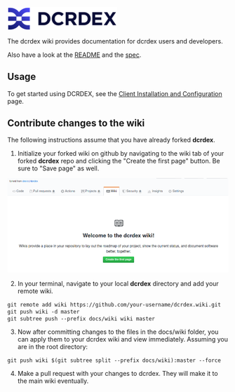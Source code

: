 <img src="images/logo_wide_v1.svg" width="250">

The dcrdex wiki provides documentation for dcrdex users and developers.

Also have a look at the [README](https://github.com/decred/dcrdex/blob/master/README.md) and the [spec](https://github.com/decred/dcrdex/blob/master/spec/README.mediawiki).

## Usage

To get started using DCRDEX, see the [Client Installation and Configuration](https://github.com/decred/dcrdex/wiki/Client-Installation-and-Configuration) page.

## Contribute changes to the wiki

The following instructions assume that you have already forked **dcrdex**.

1. Initialize your forked wiki on github by navigating to the wiki tab of your forked **dcrdex** repo and clicking the "Create the first page" button. Be sure to "Save page" as well.

<img src="images/wiki-creation.png" width="700">

2. In your terminal, navigate to your local **dcrdex** directory and add your remote wiki.

```
git remote add wiki https://github.com/your-username/dcrdex.wiki.git
git push wiki -d master
git subtree push --prefix docs/wiki wiki master
```

3. Now after committing changes to the files in the docs/wiki folder, you can apply them to your dcrdex wiki and view immediately. Assuming you are in the root directory:

```
git push wiki $(git subtree split --prefix docs/wiki):master --force
```

4. Make a pull request with your changes to dcrdex. They will make it to the main wiki eventually.
